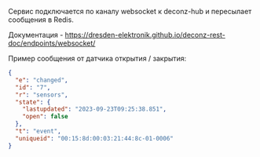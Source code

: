 Сервис подключается по каналу websocket к deconz-hub и пересылает сообщения в Redis.

Документация - https://dresden-elektronik.github.io/deconz-rest-doc/endpoints/websocket/

Пример сообщения от датчика открытия / закрытия:

```json
{
  "e": "changed",
  "id": "7",
  "r": "sensors",
  "state": {
    "lastupdated": "2023-09-23T09:25:38.851",
    "open": false
  },
  "t": "event",
  "uniqueid": "00:15:8d:00:03:21:44:8c-01-0006"
}
```
